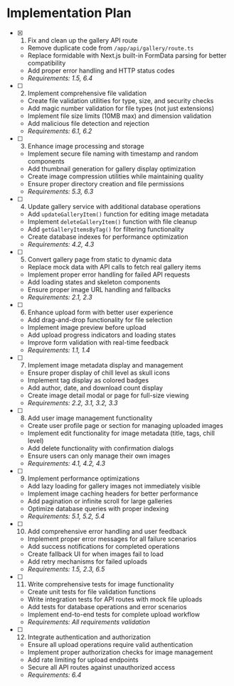 # Implementation Plan

- [x] 1. Fix and clean up the gallery API route




  - Remove duplicate code from `/app/api/gallery/route.ts`
  - Replace formidable with Next.js built-in FormData parsing for better compatibility
  - Add proper error handling and HTTP status codes
  - _Requirements: 1.5, 6.4_

- [ ] 2. Implement comprehensive file validation
  - Create file validation utilities for type, size, and security checks
  - Add magic number validation for file types (not just extensions)
  - Implement file size limits (10MB max) and dimension validation
  - Add malicious file detection and rejection
  - _Requirements: 6.1, 6.2_

- [ ] 3. Enhance image processing and storage
  - Implement secure file naming with timestamp and random components
  - Add thumbnail generation for gallery display optimization
  - Create image compression utilities while maintaining quality
  - Ensure proper directory creation and file permissions
  - _Requirements: 5.3, 6.3_

- [ ] 4. Update gallery service with additional database operations
  - Add `updateGalleryItem()` function for editing image metadata
  - Implement `deleteGalleryItem()` function with file cleanup
  - Add `getGalleryItemsByTag()` for filtering functionality
  - Create database indexes for performance optimization
  - _Requirements: 4.2, 4.3_

- [ ] 5. Convert gallery page from static to dynamic data
  - Replace mock data with API calls to fetch real gallery items
  - Implement proper error handling for failed API requests
  - Add loading states and skeleton components
  - Ensure proper image URL handling and fallbacks
  - _Requirements: 2.1, 2.3_

- [ ] 6. Enhance upload form with better user experience
  - Add drag-and-drop functionality for file selection
  - Implement image preview before upload
  - Add upload progress indicators and loading states
  - Improve form validation with real-time feedback
  - _Requirements: 1.1, 1.4_

- [ ] 7. Implement image metadata display and management
  - Ensure proper display of chill level as skull icons
  - Implement tag display as colored badges
  - Add author, date, and download count display
  - Create image detail modal or page for full-size viewing
  - _Requirements: 2.2, 3.1, 3.2, 3.3_

- [ ] 8. Add user image management functionality
  - Create user profile page or section for managing uploaded images
  - Implement edit functionality for image metadata (title, tags, chill level)
  - Add delete functionality with confirmation dialogs
  - Ensure users can only manage their own images
  - _Requirements: 4.1, 4.2, 4.3_

- [ ] 9. Implement performance optimizations
  - Add lazy loading for gallery images not immediately visible
  - Implement image caching headers for better performance
  - Add pagination or infinite scroll for large galleries
  - Optimize database queries with proper indexing
  - _Requirements: 5.1, 5.2, 5.4_

- [ ] 10. Add comprehensive error handling and user feedback
  - Implement proper error messages for all failure scenarios
  - Add success notifications for completed operations
  - Create fallback UI for when images fail to load
  - Add retry mechanisms for failed uploads
  - _Requirements: 1.5, 2.3, 6.5_

- [ ] 11. Write comprehensive tests for image functionality
  - Create unit tests for file validation functions
  - Write integration tests for API routes with mock file uploads
  - Add tests for database operations and error scenarios
  - Implement end-to-end tests for complete upload workflow
  - _Requirements: All requirements validation_

- [ ] 12. Integrate authentication and authorization
  - Ensure all upload operations require valid authentication
  - Implement proper authorization checks for image management
  - Add rate limiting for upload endpoints
  - Secure all API routes against unauthorized access
  - _Requirements: 6.4_